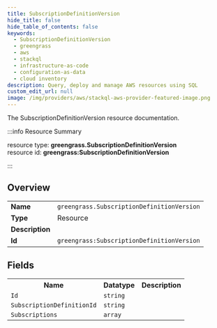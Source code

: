 ```yaml
---
title: SubscriptionDefinitionVersion
hide_title: false
hide_table_of_contents: false
keywords:
  - SubscriptionDefinitionVersion
  - greengrass
  - aws
  - stackql
  - infrastructure-as-code
  - configuration-as-data
  - cloud inventory
description: Query, deploy and manage AWS resources using SQL
custom_edit_url: null
image: /img/providers/aws/stackql-aws-provider-featured-image.png
---
```

The SubscriptionDefinitionVersion resource documentation.

:::info Resource Summary

<div class="row">
<div class="providerDocColumn">
<span>resource type:&nbsp;<b>greengrass.SubscriptionDefinitionVersion</b></span><br />
<span>resource id:&nbsp;<b>greengrass:SubscriptionDefinitionVersion</b></span><br />
</div>
</div>

:::

## Overview
<table><tbody>
<tr><td><b>Name</b></td><td><code>greengrass.SubscriptionDefinitionVersion</code></td></tr>
<tr><td><b>Type</b></td><td>Resource</td></tr>
<tr><td><b>Description</b></td><td></td></tr>
<tr><td><b>Id</b></td><td><code>greengrass:SubscriptionDefinitionVersion</code></td></tr>
</tbody></table>

## Fields
<table><tbody>
<tr><th>Name</th><th>Datatype</th><th>Description</th></tr>
<tr><td><code>Id</code></td><td><code>string</code></td><td></td></tr><tr><td><code>SubscriptionDefinitionId</code></td><td><code>string</code></td><td></td></tr><tr><td><code>Subscriptions</code></td><td><code>array</code></td><td></td></tr>
</tbody></table>